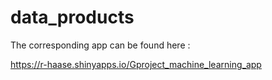 # data_products

The corresponding app can be found here : 

https://r-haase.shinyapps.io/Gproject_machine_learning_app
